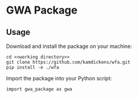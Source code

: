 # GWA Package

## Usage

Download and install the package on your machine:
```
cd <<working directory>>
git clone https://github.com/kamdickens/wfa.git
pip install -e ./wfa
```

Import the package into your Python script:
```
import gwa_package as gwa
```
